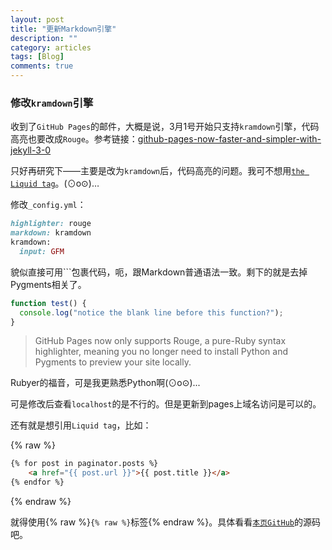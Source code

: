 ```yaml
---
layout: post
title: "更新Markdown引擎"
description: ""
category: articles
tags: [Blog]
comments: true
---
```


### 修改`kramdown`引擎

收到了`GitHub Pages`的邮件，大概是说，3月1号开始只支持`kramdown`引擎，代码高亮也要改成`Rouge`。参考链接：[github-pages-now-faster-and-simpler-with-jekyll-3-0](https://github.com/blog/2100-github-pages-now-faster-and-simpler-with-jekyll-3-0)

只好再研究下——主要是改为`kramdown`后，代码高亮的问题。我可不想用[`the Liquid tag`](http://jekyllrb.com/docs/templates/#code-snippet-highlighting)。(⊙o⊙)…

修改`_config.yml`：

```ruby
highlighter: rouge
markdown: kramdown
kramdown:
  input: GFM
```

貌似直接可用\`\`\`包裹代码，呃，跟Markdown普通语法一致。剩下的就是去掉Pygments相关了。

```js
function test() {
  console.log("notice the blank line before this function?");
}
```

> GitHub Pages now only supports Rouge, a pure-Ruby syntax highlighter, meaning you no longer need to install Python and Pygments to preview your site locally.

Rubyer的福音，可是我更熟悉Python啊(⊙o⊙)...

可是修改后查看`localhost`的是不行的。但是更新到pages上域名访问是可以的。

还有就是想引用`Liquid tag`，比如：

{% raw %}
```html
{% for post in paginator.posts %}
    <a href="{{ post.url }}">{{ post.title }}</a>
{% endfor %}
```
{% endraw %}

就得使用{% raw %}`{% raw %}`标签{% endraw %}。具体看看[`本页GitHub`](https://github.com/tonyh2021/tonyh2021.github.io)的源码吧。